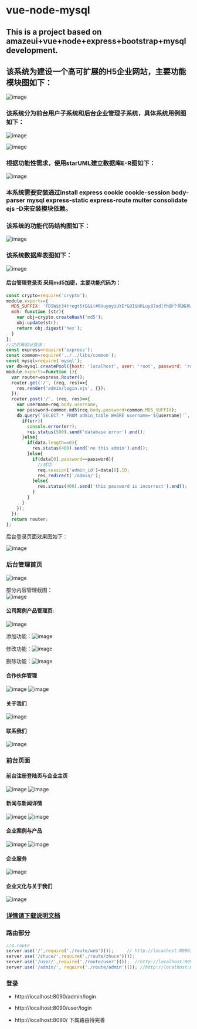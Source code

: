 # vue-node-mysql
## This is a project based on amazeui+vue+node+express+bootstrap+mysql development.
## 该系统为建设一个高可扩展的H5企业网站，主要功能模块图如下：

![image](https://github.com/k2-xu/vue-express-ejs-node-mysql/blob/master/readme/mvc.png)

### 该系统分为前台用户子系统和后台企业管理子系统，具体系统用例图如下：

![image](https://github.com/k2-xu/vue-express-ejs-node-mysql/blob/master/readme/usecase01.png)

![image](https://github.com/k2-xu/vue-express-ejs-node-mysql/blob/master/readme/usecase.png)

### 根据功能性需求，使用starUML建立数据库E-R图如下：

![image](https://github.com/k2-xu/vue-express-ejs-node-mysql/blob/master/readme/dataer.png)

### 本系统需要安装通过install express cookie cookie-session body-parser  mysql express-static express-route multer consolidate ejs -D来安装模块依赖。

### 该系统的功能代码结构图如下：

![image](https://github.com/k2-xu/vue-express-ejs-node-mysql/blob/master/readme/jiegou.png)

### 该系统数据库表图如下：

![image](https://github.com/k2-xu/vue-express-ejs-node-mysql/blob/master/readme/shujuku.png)

#### 后台管理登录页 采用md5加密，主要功能代码为：<br>
```js
const crypto=require('crypto');
module.exports={
  MD5_SUFFIX: 'FDSW$t34tregt5tO&$(#RHuyoyiUYE*&OI$HRLuy87odlfh是个风格热腾腾)',
  md5: function (str){
    var obj=crypto.createHash('md5');
    obj.update(str);
    return obj.digest('hex');
  }
};
//之后再验证登录：
const express=require('express');
const common=require('../../libs/common');
const mysql=require('mysql');
var db=mysql.createPool({host: 'localhost', user: 'root', password: 'root', database: 'web'});
module.exports=function (){
  var router=express.Router();
  router.get('/', (req, res)=>{
    res.render('admin/login.ejs', {});
  });
  router.post('/', (req, res)=>{
    var username=req.body.username;
    var password=common.md5(req.body.password+common.MD5_SUFFIX);
    db.query(`SELECT * FROM admin_table WHERE username='${username}'`, (err, data)=>{
      if(err){
        console.error(err);
        res.status(500).send('database error').end();
      }else{
        if(data.length==0){
          res.status(400).send('no this admin').end();
        }else{
          if(data[0].password==password){
            //成功
            req.session['admin_id']=data[0].ID;
            res.redirect('/admin/');
          }else{
            res.status(400).send('this password is incorrect').end();
          }
        }
      }
    });
  });
  return router;
};
```
后台登录页面效果图如下：

![image](https://github.com/k2-xu/vue-express-ejs-node-mysql/blob/master/readme/login01.png)

### 后台管理首页

![image](https://github.com/k2-xu/vue-express-ejs-node-mysql/blob/master/readme/02.png)

部分内容管理截图：<br>
![image](https://github.com/k2-xu/vue-express-ejs-node-mysql/blob/master/readme/concent.png)

#### 公司案例产品管理页:<br>
![image](https://github.com/k2-xu/vue-express-ejs-node-mysql/blob/master/readme/03.png)<br>

添加功能：![image](https://github.com/k2-xu/vue-express-ejs-node-mysql/blob/master/readme/add.png)<br>

修改功能：![image](https://github.com/k2-xu/vue-express-ejs-node-mysql/blob/master/readme/med.png)<br>

删除功能：![image](https://github.com/k2-xu/vue-express-ejs-node-mysql/blob/master/readme/del.png)<br>

#### 合作伙伴管理

![image](https://github.com/k2-xu/vue-express-ejs-node-mysql/blob/master/readme/04.png)
![image](https://github.com/k2-xu/vue-express-ejs-node-mysql/blob/master/readme/04.1.png)

#### 关于我们

![image](https://github.com/k2-xu/vue-express-ejs-node-mysql/blob/master/readme/05.png)

#### 联系我们

![image](https://github.com/k2-xu/vue-express-ejs-node-mysql/blob/master/readme/06.png)

### 前台页面

#### 前台注册登陆页与企业主页

![image](https://github.com/k2-xu/vue-express-ejs-node-mysql/blob/master/readme/login.png)
![image](https://github.com/k2-xu/vue-express-ejs-node-mysql/blob/master/readme/index.png)

#### 新闻与新闻详情

![image](https://github.com/k2-xu/vue-express-ejs-node-mysql/blob/master/readme/news.png)
![image](https://github.com/k2-xu/vue-express-ejs-node-mysql/blob/master/readme/news2.png)

#### 企业案例与产品

![image](https://github.com/k2-xu/vue-express-ejs-node-mysql/blob/master/readme/xinxi.png)
![image](https://github.com/k2-xu/vue-express-ejs-node-mysql/blob/master/readme/xinxi1.png)

#### 企业服务

![image](https://github.com/k2-xu/vue-express-ejs-node-mysql/blob/master/readme/fuwu.png)

#### 企业文化与关于我们

![image](https://github.com/k2-xu/vue-express-ejs-node-mysql/blob/master/readme/aboutus.png)

### [详情请下载说明文档](https://github.com/k2-xu/vue-express-ejs-node-mysql/blob/master/%E8%AF%B4%E6%98%8E%E6%96%87%E6%A1%A3.doc "详细设计文档")

### 路由部分
```js
//4.route
server.use('/',require('./route/web')());     // http://localhost:8090/get_descNews
server.use('/zhuce/',require('./route/zhuce')());
server.use('/user/',require('./route/user')());  //http://localhost:8090/user/
server.use('/admin/', require('./route/admin')()); //http://localhost:8090/admin/
```

### 登录
- http://localhost:8090/admin/login
- http://localhost:8090/user/login

- http://localhost:8090/ 下属路由待完善
